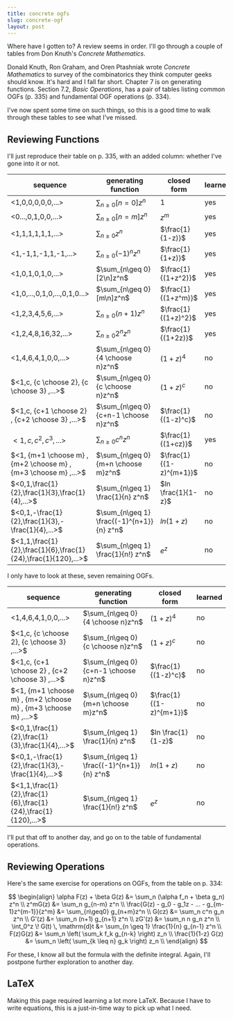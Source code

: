 ```yaml
---
title: concrete ogfs
slug: concrete-ogf
layout: post
---
```


Where have I gotten to? A review seems in order. I'll go through a couple of tables from Don Knuth's *Concrete Mathematics*.

Donald Knuth, Ron Graham, and Oren Ptashniak wrote *Concrete Mathematics* 
to survey of the combinatorics they think computer geeks should know. 
It's hard and I fall far short.
Chapter 7 is on generating functions. Section 7.2, *Basic Operations*,
has a pair of tables listing common OGFs (p. 335) and fundamental OGF operations (p. 334).

I've now spent some time on such things, so this is a good time to walk through these tables to see what I've missed. 

## Reviewing Functions

I'll just reproduce their table on p. 335, with an added column: whether I've gone into it or not.

| sequence | generating function | closed form | learned |
| -------- | ------------------- | ----------- | ------- |
|<1,0,0,0,0,0,...> | $\sum_{n\geq 0}[n = 0]z^n$ | 1 | yes |
|<0...,0,1,0,0,...> | $\sum_{n\geq 0}[n=m]z^n$ | $z^m$ | yes |
|<1,1,1,1,1,1,...> | $\sum_{n\geq 0}z^n$ | $\frac{1}{1-z)}$ | yes |
|<1,-1,1,-1,1,-1,...> | $\sum_{n\geq 0}(-1)^nz^n$ | $\frac{1}{1+z)}$ | yes |
|<1,0,1,0,1,0,...> | $\sum_{n\geq 0}[2\n]z^n$ | $\frac{1}{(1+z^2)}$ | yes |
|<1,0,...,0,1,0,...,0,1,0...> | $\sum_{n\geq 0}[m\n]z^n$ | $\frac{1}{(1+z^m)}$ | yes |
|<1,2,3,4,5,6,...> | $\sum_{n\geq 0}(n+1)z^n$ | $\frac{1}{(1+z)^2}$ | yes |
|<1,2,4,8,16,32,...> | $\sum_{n\geq 0}2^nz^n$ | $\frac{1}{(1+2z)}$ | yes |
|<1,4,6,4,1,0,0,...> | $\sum_{n\geq 0}{4 \choose n}z^n$ | $(1+z)^4$ | no |
|$<1,c, {c \choose 2}, {c \choose 3} ,...>$| $\sum_{n\geq 0}{c \choose n}z^n$ | $(1+z)^c$ | no |
|$<1,c, {c+1 \choose 2} , {c+2 \choose 3} ,...>$| $\sum_{n\geq 0}{c+n-1 \choose n}z^n$ | $\frac{1}{(1-z)^c}$ | no |
|$<1,c,c^2,c^3,...>$ | $\sum_{n\geq 0}c^nz^n$ | $\frac{1}{(1+cz)}$ | yes |
|$<1, {m+1 \choose m} , {m+2 \choose m} , {m+3 \choose m} ,...>$| $\sum_{n\geq 0}{m+n \choose m}z^n$ | $\frac{1}{(1-z)^{m+1}}$ | no |
|$<0,1,\frac{1}{2},\frac{1}{3},\frac{1}{4},...>$ | $\sum_{n\geq 1} \frac{1}{n} z^n$ | $ln \frac{1}{1-z}$ | no |
|$<0,1,-\frac{1}{2},\frac{1}{3},-\frac{1}{4},...>$ | $\sum_{n\geq 1} \frac{(-1)^{n+1}}{n} z^n$ | $ln (1+z)$ | no |
|$<1,1,\frac{1}{2},\frac{1}{6},\frac{1}{24},\frac{1}{120},...>$ | $\sum_{n\geq 1} \frac{1}{n!} z^n$ | $e^z$ | no |


I only have to look at these, seven remaining OGFs.

| sequence | generating function | closed form | learned |
| -------- | ------------------- | ----------- | ------- |
|<1,4,6,4,1,0,0,...> | $\sum_{n\geq 0}{4 \choose n}z^n$ | $(1+z)^4$ | no |
|$<1,c, {c \choose 2}, {c \choose 3} ,...>$| $\sum_{n\geq 0}{c \choose n}z^n$ | $(1+z)^c$ | no |
|$<1,c, {c+1 \choose 2} , {c+2 \choose 3} ,...>$| $\sum_{n\geq 0}{c+n-1 \choose n}z^n$ | $\frac{1}{(1-z)^c}$ | no |
|$<1, {m+1 \choose m} , {m+2 \choose m} , {m+3 \choose m} ,...>$| $\sum_{n\geq 0}{m+n \choose m}z^n$ | $\frac{1}{(1-z)^{m+1}}$ | no |
|$<0,1,\frac{1}{2},\frac{1}{3},\frac{1}{4},...>$ | $\sum_{n\geq 1} \frac{1}{n} z^n$ | $ln \frac{1}{1-z}$ | no |
|$<0,1,-\frac{1}{2},\frac{1}{3},-\frac{1}{4},...>$ | $\sum_{n\geq 1} \frac{(-1)^{n+1}}{n} z^n$ | $ln (1+z)$ | no |
|$<1,1,\frac{1}{2},\frac{1}{6},\frac{1}{24},\frac{1}{120},...>$ | $\sum_{n\geq 1} \frac{1}{n!} z^n$ | $e^z$ | no |

I'll put that off to another day, and go on to the table of fundamental operations.

## Reviewing Operations

Here's the same exercise for operations on OGFs, from the table on p. 334:

$$
\begin{align}
\alpha F(z) + \beta G(z) &= \sum_n (\alpha f_n + \beta g_n) z^n \\
z^mG(z) &= \sum_n g_{n-m} z^n \\
\frac{G(z) - g_0 - g_1z - ... - g_{m-1}z^{m-1}}{z^m} &= \sum_{n\geq0} g_{n+m}z^n \\
G(cz) &= \sum_n c^n g_n z^n \\
G'(z) &= \sum_n (n+1) g_{n+1} z^n \\
zG'(z) &= \sum_n n g_n z^n \\
\int_0^z \! G(t) \, \mathrm{d}t &= \sum_{n \geq 1} \frac{1}{n} g_{n-1} z^n \\
F(z)G(z) &= \sum_n \left( \sum_k f_k g_{n-k} \right) z_n \\
\frac{1}{1-z} G(z) &= \sum_n \left( \sum_{k \leq n} g_k \right) z_n \\
\end{align}
$$

For these, I know all but the formula with the definite integral.
Again, I'll postpone further exploration to another day.

## LaTeX

Making this page required learning a lot more LaTeX.
Because I have to write equations,
this is a just-in-time way to pick up what I need.
